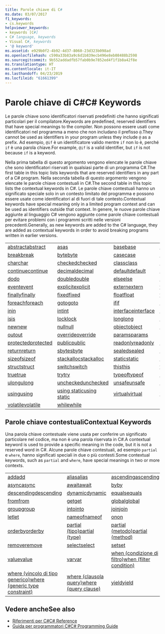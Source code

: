 ```yaml
---
title: Parole chiave di C#
ms.date: 03/07/2017
f1_keywords:
- cs.keywords
helpviewer_keywords:
- keywords [C#]
- C# language, keywords
- Visual C#, keywords
- '@ keyword'
ms.assetid: e929b0f2-4b92-4d37-8060-23d323b098ad
ms.openlocfilehash: c590a33b83a9c6d1b839ecb496e8eb08488b2598
ms.sourcegitcommit: 9b552addadfb57fab0b9e7852ed4f1f1b8a42f8e
ms.translationtype: HT
ms.contentlocale: it-IT
ms.lasthandoff: 04/23/2019
ms.locfileid: "61661399"
---
```

# <a name="c-keywords"></a><span data-ttu-id="21552-102">Parole chiave di C#</span><span class="sxs-lookup"><span data-stu-id="21552-102">C# Keywords</span></span>
<span data-ttu-id="21552-103">Le parole chiave sono identificatori riservati predefiniti che hanno significati particolari per il compilatore.</span><span class="sxs-lookup"><span data-stu-id="21552-103">Keywords are predefined, reserved identifiers that have special meanings to the compiler.</span></span> <span data-ttu-id="21552-104">Non possono essere usati come identificatori nel programma a meno che non includano il prefisso `@`.</span><span class="sxs-lookup"><span data-stu-id="21552-104">They cannot be used as identifiers in your program unless they include `@` as a prefix.</span></span> <span data-ttu-id="21552-105">Ad esempio, `@if` è un identificatore valido mentre `if` non lo è, perché `if` è una parola chiave.</span><span class="sxs-lookup"><span data-stu-id="21552-105">For example, `@if` is a valid identifier, but `if` is not because `if` is a keyword.</span></span>  
  
 <span data-ttu-id="21552-106">Nella prima tabella di questo argomento vengono elencate le parole chiave che sono identificatori riservati in qualsiasi parte di un programma C#.</span><span class="sxs-lookup"><span data-stu-id="21552-106">The first table in this topic lists keywords that are reserved identifiers in any part of a C# program.</span></span> <span data-ttu-id="21552-107">Nella seconda tabella di questo argomento vengono elencate le parole chiave contestuali in C#.</span><span class="sxs-lookup"><span data-stu-id="21552-107">The second table in this topic lists the contextual keywords in C#.</span></span> <span data-ttu-id="21552-108">Le parole chiave contestuali hanno un significato speciale solo in un contesto limitato del programma e possono essere usate come identificatori al di fuori di tale contesto.</span><span class="sxs-lookup"><span data-stu-id="21552-108">Contextual keywords have special meaning only in a limited program context and can be used as identifiers outside that context.</span></span> <span data-ttu-id="21552-109">In genere, le nuove parole chiave aggiunte al linguaggio C# vengono aggiunte come parole chiave contestuali per evitare problemi con i programmi scritti nelle versioni precedenti.</span><span class="sxs-lookup"><span data-stu-id="21552-109">Generally, as new keywords are added to the C# language, they are added as contextual keywords in order to avoid breaking programs written in earlier versions.</span></span>  
  
|||||  
|---|---|---|---|  
|[<span data-ttu-id="21552-110">abstract</span><span class="sxs-lookup"><span data-stu-id="21552-110">abstract</span></span>](../../../csharp/language-reference/keywords/abstract.md)|[<span data-ttu-id="21552-111">as</span><span class="sxs-lookup"><span data-stu-id="21552-111">as</span></span>](../../../csharp/language-reference/keywords/as.md)|[<span data-ttu-id="21552-112">base</span><span class="sxs-lookup"><span data-stu-id="21552-112">base</span></span>](../../../csharp/language-reference/keywords/base.md)|[<span data-ttu-id="21552-113">bool</span><span class="sxs-lookup"><span data-stu-id="21552-113">bool</span></span>](../../../csharp/language-reference/keywords/bool.md)|  
|[<span data-ttu-id="21552-114">break</span><span class="sxs-lookup"><span data-stu-id="21552-114">break</span></span>](../../../csharp/language-reference/keywords/break.md)|[<span data-ttu-id="21552-115">byte</span><span class="sxs-lookup"><span data-stu-id="21552-115">byte</span></span>](../../../csharp/language-reference/keywords/byte.md)|[<span data-ttu-id="21552-116">case</span><span class="sxs-lookup"><span data-stu-id="21552-116">case</span></span>](../../../csharp/language-reference/keywords/switch.md)|[<span data-ttu-id="21552-117">catch</span><span class="sxs-lookup"><span data-stu-id="21552-117">catch</span></span>](../../../csharp/language-reference/keywords/try-catch.md)|  
|[<span data-ttu-id="21552-118">char</span><span class="sxs-lookup"><span data-stu-id="21552-118">char</span></span>](../../../csharp/language-reference/keywords/char.md)|[<span data-ttu-id="21552-119">checked</span><span class="sxs-lookup"><span data-stu-id="21552-119">checked</span></span>](../../../csharp/language-reference/keywords/checked.md)|[<span data-ttu-id="21552-120">class</span><span class="sxs-lookup"><span data-stu-id="21552-120">class</span></span>](../../../csharp/language-reference/keywords/class.md)|[<span data-ttu-id="21552-121">const</span><span class="sxs-lookup"><span data-stu-id="21552-121">const</span></span>](../../../csharp/language-reference/keywords/const.md)|  
|[<span data-ttu-id="21552-122">continue</span><span class="sxs-lookup"><span data-stu-id="21552-122">continue</span></span>](../../../csharp/language-reference/keywords/continue.md)|[<span data-ttu-id="21552-123">decimal</span><span class="sxs-lookup"><span data-stu-id="21552-123">decimal</span></span>](../../../csharp/language-reference/keywords/decimal.md)|[<span data-ttu-id="21552-124">default</span><span class="sxs-lookup"><span data-stu-id="21552-124">default</span></span>](../../../csharp/language-reference/keywords/default.md)|[<span data-ttu-id="21552-125">delegate</span><span class="sxs-lookup"><span data-stu-id="21552-125">delegate</span></span>](../../../csharp/language-reference/keywords/delegate.md)|  
|[<span data-ttu-id="21552-126">do</span><span class="sxs-lookup"><span data-stu-id="21552-126">do</span></span>](../../../csharp/language-reference/keywords/do.md)|[<span data-ttu-id="21552-127">double</span><span class="sxs-lookup"><span data-stu-id="21552-127">double</span></span>](../../../csharp/language-reference/keywords/double.md)|[<span data-ttu-id="21552-128">else</span><span class="sxs-lookup"><span data-stu-id="21552-128">else</span></span>](../../../csharp/language-reference/keywords/if-else.md)|[<span data-ttu-id="21552-129">enum</span><span class="sxs-lookup"><span data-stu-id="21552-129">enum</span></span>](../../../csharp/language-reference/keywords/enum.md)|  
|[<span data-ttu-id="21552-130">event</span><span class="sxs-lookup"><span data-stu-id="21552-130">event</span></span>](../../../csharp/language-reference/keywords/event.md)|[<span data-ttu-id="21552-131">explicit</span><span class="sxs-lookup"><span data-stu-id="21552-131">explicit</span></span>](../../../csharp/language-reference/keywords/explicit.md)|[<span data-ttu-id="21552-132">extern</span><span class="sxs-lookup"><span data-stu-id="21552-132">extern</span></span>](../../../csharp/language-reference/keywords/extern.md)|[<span data-ttu-id="21552-133">false</span><span class="sxs-lookup"><span data-stu-id="21552-133">false</span></span>](../../../csharp/language-reference/keywords/false.md)|  
|[<span data-ttu-id="21552-134">finally</span><span class="sxs-lookup"><span data-stu-id="21552-134">finally</span></span>](../../../csharp/language-reference/keywords/try-finally.md)|[<span data-ttu-id="21552-135">fixed</span><span class="sxs-lookup"><span data-stu-id="21552-135">fixed</span></span>](../../../csharp/language-reference/keywords/fixed-statement.md)|[<span data-ttu-id="21552-136">float</span><span class="sxs-lookup"><span data-stu-id="21552-136">float</span></span>](../../../csharp/language-reference/keywords/float.md)|[<span data-ttu-id="21552-137">for</span><span class="sxs-lookup"><span data-stu-id="21552-137">for</span></span>](../../../csharp/language-reference/keywords/for.md)|  
|[<span data-ttu-id="21552-138">foreach</span><span class="sxs-lookup"><span data-stu-id="21552-138">foreach</span></span>](../../../csharp/language-reference/keywords/foreach-in.md)|[<span data-ttu-id="21552-139">goto</span><span class="sxs-lookup"><span data-stu-id="21552-139">goto</span></span>](../../../csharp/language-reference/keywords/goto.md)|[<span data-ttu-id="21552-140">if</span><span class="sxs-lookup"><span data-stu-id="21552-140">if</span></span>](../../../csharp/language-reference/keywords/if-else.md)|[<span data-ttu-id="21552-141">implicit</span><span class="sxs-lookup"><span data-stu-id="21552-141">implicit</span></span>](../../../csharp/language-reference/keywords/implicit.md)|  
|[<span data-ttu-id="21552-142">in</span><span class="sxs-lookup"><span data-stu-id="21552-142">in</span></span>](../../../csharp/language-reference/keywords/in.md)|[<span data-ttu-id="21552-143">int</span><span class="sxs-lookup"><span data-stu-id="21552-143">int</span></span>](../../../csharp/language-reference/keywords/int.md)|[<span data-ttu-id="21552-144">interface</span><span class="sxs-lookup"><span data-stu-id="21552-144">interface</span></span>](../../../csharp/language-reference/keywords/interface.md)|[<span data-ttu-id="21552-145">internal</span><span class="sxs-lookup"><span data-stu-id="21552-145">internal</span></span>](../../../csharp/language-reference/keywords/internal.md)|
|[<span data-ttu-id="21552-146">is</span><span class="sxs-lookup"><span data-stu-id="21552-146">is</span></span>](../../../csharp/language-reference/keywords/is.md)|[<span data-ttu-id="21552-147">lock</span><span class="sxs-lookup"><span data-stu-id="21552-147">lock</span></span>](../../../csharp/language-reference/keywords/lock-statement.md)|[<span data-ttu-id="21552-148">long</span><span class="sxs-lookup"><span data-stu-id="21552-148">long</span></span>](../../../csharp/language-reference/keywords/long.md)|[<span data-ttu-id="21552-149">namespace</span><span class="sxs-lookup"><span data-stu-id="21552-149">namespace</span></span>](../../../csharp/language-reference/keywords/namespace.md)|
|[<span data-ttu-id="21552-150">new</span><span class="sxs-lookup"><span data-stu-id="21552-150">new</span></span>](../../../csharp/language-reference/keywords/new.md)|[<span data-ttu-id="21552-151">null</span><span class="sxs-lookup"><span data-stu-id="21552-151">null</span></span>](../../../csharp/language-reference/keywords/null.md)|[<span data-ttu-id="21552-152">object</span><span class="sxs-lookup"><span data-stu-id="21552-152">object</span></span>](../../../csharp/language-reference/keywords/object.md)|[<span data-ttu-id="21552-153">operator</span><span class="sxs-lookup"><span data-stu-id="21552-153">operator</span></span>](../../../csharp/language-reference/keywords/operator.md)|
|[<span data-ttu-id="21552-154">out</span><span class="sxs-lookup"><span data-stu-id="21552-154">out</span></span>](../../../csharp/language-reference/keywords/out.md)|[<span data-ttu-id="21552-155">override</span><span class="sxs-lookup"><span data-stu-id="21552-155">override</span></span>](../../../csharp/language-reference/keywords/override.md)|[<span data-ttu-id="21552-156">params</span><span class="sxs-lookup"><span data-stu-id="21552-156">params</span></span>](../../../csharp/language-reference/keywords/params.md)|[<span data-ttu-id="21552-157">private</span><span class="sxs-lookup"><span data-stu-id="21552-157">private</span></span>](../../../csharp/language-reference/keywords/private.md)|
|[<span data-ttu-id="21552-158">protected</span><span class="sxs-lookup"><span data-stu-id="21552-158">protected</span></span>](../../../csharp/language-reference/keywords/protected.md)|[<span data-ttu-id="21552-159">public</span><span class="sxs-lookup"><span data-stu-id="21552-159">public</span></span>](../../../csharp/language-reference/keywords/public.md)|[<span data-ttu-id="21552-160">readonly</span><span class="sxs-lookup"><span data-stu-id="21552-160">readonly</span></span>](../../../csharp/language-reference/keywords/readonly.md)|[<span data-ttu-id="21552-161">ref</span><span class="sxs-lookup"><span data-stu-id="21552-161">ref</span></span>](../../../csharp/language-reference/keywords/ref.md)|
|[<span data-ttu-id="21552-162">return</span><span class="sxs-lookup"><span data-stu-id="21552-162">return</span></span>](../../../csharp/language-reference/keywords/return.md)|[<span data-ttu-id="21552-163">sbyte</span><span class="sxs-lookup"><span data-stu-id="21552-163">sbyte</span></span>](../../../csharp/language-reference/keywords/sbyte.md)|[<span data-ttu-id="21552-164">sealed</span><span class="sxs-lookup"><span data-stu-id="21552-164">sealed</span></span>](../../../csharp/language-reference/keywords/sealed.md)|[<span data-ttu-id="21552-165">short</span><span class="sxs-lookup"><span data-stu-id="21552-165">short</span></span>](../../../csharp/language-reference/keywords/short.md)||
[<span data-ttu-id="21552-166">sizeof</span><span class="sxs-lookup"><span data-stu-id="21552-166">sizeof</span></span>](../../../csharp/language-reference/keywords/sizeof.md)|[<span data-ttu-id="21552-167">stackalloc</span><span class="sxs-lookup"><span data-stu-id="21552-167">stackalloc</span></span>](../../../csharp/language-reference/keywords/stackalloc.md)|[<span data-ttu-id="21552-168">static</span><span class="sxs-lookup"><span data-stu-id="21552-168">static</span></span>](../../../csharp/language-reference/keywords/static.md)|[<span data-ttu-id="21552-169">string</span><span class="sxs-lookup"><span data-stu-id="21552-169">string</span></span>](../../../csharp/language-reference/keywords/string.md)|
|[<span data-ttu-id="21552-170">struct</span><span class="sxs-lookup"><span data-stu-id="21552-170">struct</span></span>](../../../csharp/language-reference/keywords/struct.md)|[<span data-ttu-id="21552-171">switch</span><span class="sxs-lookup"><span data-stu-id="21552-171">switch</span></span>](../../../csharp/language-reference/keywords/switch.md)|[<span data-ttu-id="21552-172">this</span><span class="sxs-lookup"><span data-stu-id="21552-172">this</span></span>](../../../csharp/language-reference/keywords/this.md)|[<span data-ttu-id="21552-173">throw</span><span class="sxs-lookup"><span data-stu-id="21552-173">throw</span></span>](../../../csharp/language-reference/keywords/throw.md)|
|[<span data-ttu-id="21552-174">true</span><span class="sxs-lookup"><span data-stu-id="21552-174">true</span></span>](../../../csharp/language-reference/keywords/true.md)|[<span data-ttu-id="21552-175">try</span><span class="sxs-lookup"><span data-stu-id="21552-175">try</span></span>](../../../csharp/language-reference/keywords/try-catch.md)|[<span data-ttu-id="21552-176">typeof</span><span class="sxs-lookup"><span data-stu-id="21552-176">typeof</span></span>](../../../csharp/language-reference/keywords/typeof.md)|[<span data-ttu-id="21552-177">uint</span><span class="sxs-lookup"><span data-stu-id="21552-177">uint</span></span>](../../../csharp/language-reference/keywords/uint.md)|
|[<span data-ttu-id="21552-178">ulong</span><span class="sxs-lookup"><span data-stu-id="21552-178">ulong</span></span>](../../../csharp/language-reference/keywords/ulong.md)|[<span data-ttu-id="21552-179">unchecked</span><span class="sxs-lookup"><span data-stu-id="21552-179">unchecked</span></span>](../../../csharp/language-reference/keywords/unchecked.md)|[<span data-ttu-id="21552-180">unsafe</span><span class="sxs-lookup"><span data-stu-id="21552-180">unsafe</span></span>](../../../csharp/language-reference/keywords/unsafe.md)|[<span data-ttu-id="21552-181">ushort</span><span class="sxs-lookup"><span data-stu-id="21552-181">ushort</span></span>](../../../csharp/language-reference/keywords/ushort.md)|
|[<span data-ttu-id="21552-182">using</span><span class="sxs-lookup"><span data-stu-id="21552-182">using</span></span>](../../../csharp/language-reference/keywords/using.md)|[<span data-ttu-id="21552-183">using static</span><span class="sxs-lookup"><span data-stu-id="21552-183">using static</span></span>](using-static.md)|[<span data-ttu-id="21552-184">virtual</span><span class="sxs-lookup"><span data-stu-id="21552-184">virtual</span></span>](../../../csharp/language-reference/keywords/virtual.md)|[<span data-ttu-id="21552-185">void</span><span class="sxs-lookup"><span data-stu-id="21552-185">void</span></span>](../../../csharp/language-reference/keywords/void.md)|
|[<span data-ttu-id="21552-186">volatile</span><span class="sxs-lookup"><span data-stu-id="21552-186">volatile</span></span>](../../../csharp/language-reference/keywords/volatile.md)|[<span data-ttu-id="21552-187">while</span><span class="sxs-lookup"><span data-stu-id="21552-187">while</span></span>](../../../csharp/language-reference/keywords/while.md)|

## <a name="contextual-keywords"></a><span data-ttu-id="21552-188">Parole chiave contestuali</span><span class="sxs-lookup"><span data-stu-id="21552-188">Contextual Keywords</span></span>  
 <span data-ttu-id="21552-189">Una parola chiave contestuale viene usata per conferire un significato particolare nel codice, ma non è una parola riservata in C#.</span><span class="sxs-lookup"><span data-stu-id="21552-189">A contextual keyword is used to provide a specific meaning in the code, but it is not a reserved word in C#.</span></span> <span data-ttu-id="21552-190">Alcune parole chiave contestuali, ad esempio `partial` e `where`, hanno significati speciali in due o più contesti.</span><span class="sxs-lookup"><span data-stu-id="21552-190">Some contextual keywords, such as `partial` and `where`, have special meanings in two or more contexts.</span></span>  
  
||||  
|---|---|---|  
|[<span data-ttu-id="21552-191">add</span><span class="sxs-lookup"><span data-stu-id="21552-191">add</span></span>](add.md)|[<span data-ttu-id="21552-192">alias</span><span class="sxs-lookup"><span data-stu-id="21552-192">alias</span></span>](extern-alias.md)|[<span data-ttu-id="21552-193">ascending</span><span class="sxs-lookup"><span data-stu-id="21552-193">ascending</span></span>](ascending.md)|
|[<span data-ttu-id="21552-194">async</span><span class="sxs-lookup"><span data-stu-id="21552-194">async</span></span>](async.md)|[<span data-ttu-id="21552-195">await</span><span class="sxs-lookup"><span data-stu-id="21552-195">await</span></span>](await.md)|[<span data-ttu-id="21552-196">by</span><span class="sxs-lookup"><span data-stu-id="21552-196">by</span></span>](by.md)|
|[<span data-ttu-id="21552-197">descending</span><span class="sxs-lookup"><span data-stu-id="21552-197">descending</span></span>](descending.md)|[<span data-ttu-id="21552-198">dynamic</span><span class="sxs-lookup"><span data-stu-id="21552-198">dynamic</span></span>](dynamic.md)|[<span data-ttu-id="21552-199">equals</span><span class="sxs-lookup"><span data-stu-id="21552-199">equals</span></span>](equals.md)|
|[<span data-ttu-id="21552-200">from</span><span class="sxs-lookup"><span data-stu-id="21552-200">from</span></span>](from-clause.md)|[<span data-ttu-id="21552-201">get</span><span class="sxs-lookup"><span data-stu-id="21552-201">get</span></span>](get.md)|[<span data-ttu-id="21552-202">global</span><span class="sxs-lookup"><span data-stu-id="21552-202">global</span></span>](global.md)|
|[<span data-ttu-id="21552-203">group</span><span class="sxs-lookup"><span data-stu-id="21552-203">group</span></span>](group-clause.md)|[<span data-ttu-id="21552-204">into</span><span class="sxs-lookup"><span data-stu-id="21552-204">into</span></span>](into.md)|[<span data-ttu-id="21552-205">join</span><span class="sxs-lookup"><span data-stu-id="21552-205">join</span></span>](join-clause.md)|
|[<span data-ttu-id="21552-206">let</span><span class="sxs-lookup"><span data-stu-id="21552-206">let</span></span>](let-clause.md)|[<span data-ttu-id="21552-207">nameof</span><span class="sxs-lookup"><span data-stu-id="21552-207">nameof</span></span>](nameof.md)|[<span data-ttu-id="21552-208">on</span><span class="sxs-lookup"><span data-stu-id="21552-208">on</span></span>](on.md)|
|[<span data-ttu-id="21552-209">orderby</span><span class="sxs-lookup"><span data-stu-id="21552-209">orderby</span></span>](orderby-clause.md)|[<span data-ttu-id="21552-210">partial (tipo)</span><span class="sxs-lookup"><span data-stu-id="21552-210">partial (type)</span></span>](partial-type.md)|[<span data-ttu-id="21552-211">partial (metodo)</span><span class="sxs-lookup"><span data-stu-id="21552-211">partial (method)</span></span>](partial-method.md)|
|[<span data-ttu-id="21552-212">remove</span><span class="sxs-lookup"><span data-stu-id="21552-212">remove</span></span>](remove.md)|[<span data-ttu-id="21552-213">select</span><span class="sxs-lookup"><span data-stu-id="21552-213">select</span></span>](select-clause.md)|[<span data-ttu-id="21552-214">set</span><span class="sxs-lookup"><span data-stu-id="21552-214">set</span></span>](set.md)|
|[<span data-ttu-id="21552-215">value</span><span class="sxs-lookup"><span data-stu-id="21552-215">value</span></span>](value.md)|[<span data-ttu-id="21552-216">var</span><span class="sxs-lookup"><span data-stu-id="21552-216">var</span></span>](var.md)|[<span data-ttu-id="21552-217">when (condizione di filtro)</span><span class="sxs-lookup"><span data-stu-id="21552-217">when (filter condition)</span></span>](when.md)|
|[<span data-ttu-id="21552-218">where (vincolo di tipo generico)</span><span class="sxs-lookup"><span data-stu-id="21552-218">where (generic type constraint)</span></span>](where-generic-type-constraint.md)|[<span data-ttu-id="21552-219">where (clausola query)</span><span class="sxs-lookup"><span data-stu-id="21552-219">where (query clause)</span></span>](where-clause.md)|[<span data-ttu-id="21552-220">yield</span><span class="sxs-lookup"><span data-stu-id="21552-220">yield</span></span>](yield.md)|
  
## <a name="see-also"></a><span data-ttu-id="21552-221">Vedere anche</span><span class="sxs-lookup"><span data-stu-id="21552-221">See also</span></span>

- [<span data-ttu-id="21552-222">Riferimenti per C#</span><span class="sxs-lookup"><span data-stu-id="21552-222">C# Reference</span></span>](../../../csharp/language-reference/index.md)
- [<span data-ttu-id="21552-223">Guida per programmatori C#</span><span class="sxs-lookup"><span data-stu-id="21552-223">C# Programming Guide</span></span>](../../../csharp/programming-guide/index.md)

